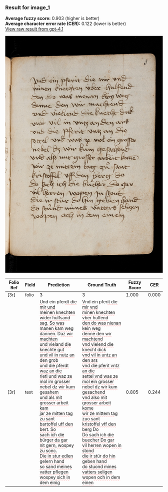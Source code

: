 ### Result for image_1
**Average fuzzy score:** 0.903 (higher is better)<br>**Average character error rate (CER):** 0.122 (lower is better)<br>[View raw result from gpt-4.1](https://github.com/RISE-UNIBAS/humanities_data_benchmark/blob/main/results/2025-10-21/T0273/request_T0273_image_1.json)

<img src="https://github.com/RISE-UNIBAS/humanities_data_benchmark/blob/main/benchmarks/medieval_manuscripts/images/image_1.jpg?raw=true" alt="image_1" width="800px">

<style>
.diff { text-decoration: underline; text-decoration-color: #ffcccc; text-decoration-style: wavy; }
</style>

| Folio Ref | Field | Prediction | Ground Truth | Fuzzy Score | CER |
|-----------|-------|------------|--------------|-------------|-----|
| [3r] | folio | 3 | 3 | 1.000 | 0.000 |
| [3r] | text | <span class="diff">U</span>nd ein pfer<span class="diff">dt die mir und<br> meinen knechten wider hulfsand<br> sag. So was manen kam weg<br> dannen.</span> D<span class="diff">az wir machten<br> und vieland die knechte gut<br> und vil in nutz an den grob<br> und die </span>p<span class="diff">ferdt waz an die<br> rietl und waz ze mol im grosser<br> nebel dz wir kum gesahem<br> und als mit grosser arbeit kam<br> jar ze mitten tag zu sant<br> bartoffel uff den bert. So<br> sach ich die b</span>ür<span class="diff">ger da gar<br> nit gern, wos</span>pe<span class="diff">y zu sonc.<br> Die in stur edlen gelern hand<br> so sand meines vatter pflegen<br> wospey sich in dem einig</span> | <span class="diff">V</span>nd ein pfer<span class="diff">it die mir vnd<br> minen knechten vber hulfend<br> den do was nienan kein weg<br> denne den wir machtend<br> vnd vielend die knecht dick<br> vnd vil in untz an den ars<br> vnd die pferit vntz an die <br> settel vnd was ze mol ein grosser<br> nebel dz wir kum gesachend<br> vnd also mit grosser arbeit kome<br> wir ze mittem tag zuo sant<br> kristoffel vff den berg</span> D<span class="diff">o<br> Do sach ich die buecher Do gar<br> vil herren wo</span>p<span class="diff">en in stond<br> die ir st</span>ür<span class="diff"> do hin geben hand<br> do stuond mines vatters seligen<br> wo</span>pe<span class="diff">n och in dem einen</span> | 0.805 | 0.244 |
